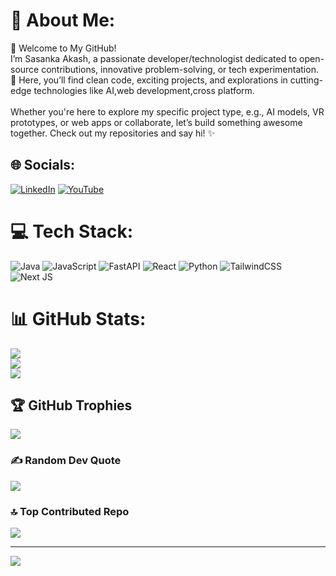 # 💫 About Me:
🌟 Welcome to My GitHub!<br>I’m Sasanka Akash, a passionate developer/technologist dedicated to open-source contributions, innovative problem-solving, or tech experimentation. 🚀 Here, you’ll find clean code, exciting projects, and explorations in cutting-edge technologies like AI,web development,cross platform.<br><br>Whether you're here to explore my specific project type, e.g., AI models, VR prototypes, or web apps or collaborate, let’s build something awesome together. Check out my repositories and say hi! ✨


## 🌐 Socials:
[![LinkedIn](https://img.shields.io/badge/LinkedIn-%230077B5.svg?logo=linkedin&logoColor=white)](https://linkedin.com/in/linkedin.com/in/sasanka-akash-2891202b7) [![YouTube](https://img.shields.io/badge/YouTube-%23FF0000.svg?logo=YouTube&logoColor=white)](https://youtube.com/@www.youtube.com/@codingwithsasanka) 

# 💻 Tech Stack:
![Java](https://img.shields.io/badge/java-%23ED8B00.svg?style=for-the-badge&logo=openjdk&logoColor=white) ![JavaScript](https://img.shields.io/badge/javascript-%23323330.svg?style=for-the-badge&logo=javascript&logoColor=%23F7DF1E) ![FastAPI](https://img.shields.io/badge/FastAPI-005571?style=for-the-badge&logo=fastapi) ![React](https://img.shields.io/badge/react-%2320232a.svg?style=for-the-badge&logo=react&logoColor=%2361DAFB) ![Python](https://img.shields.io/badge/python-3670A0?style=for-the-badge&logo=python&logoColor=ffdd54) ![TailwindCSS](https://img.shields.io/badge/tailwindcss-%2338B2AC.svg?style=for-the-badge&logo=tailwind-css&logoColor=white) ![Next JS](https://img.shields.io/badge/Next-black?style=for-the-badge&logo=next.js&logoColor=white)
# 📊 GitHub Stats:
![](https://github-readme-stats.vercel.app/api?username=SESasanka&theme=dark&hide_border=false&include_all_commits=false&count_private=false)<br/>
![](https://github-readme-streak-stats.herokuapp.com/?user=SESasanka&theme=dark&hide_border=false)<br/>
![](https://github-readme-stats.vercel.app/api/top-langs/?username=SESasanka&theme=dark&hide_border=false&include_all_commits=false&count_private=false&layout=compact)

## 🏆 GitHub Trophies
![](https://github-profile-trophy.vercel.app/?username=SESasanka&theme=radical&no-frame=true&no-bg=false&margin-w=4)

### ✍️ Random Dev Quote
![](https://quotes-github-readme.vercel.app/api?type=horizontal&theme=radical)

### 🔝 Top Contributed Repo
![](https://github-contributor-stats.vercel.app/api?username=SESasanka&limit=5&theme=dark&combine_all_yearly_contributions=true)

---
[![](https://visitcount.itsvg.in/api?id=SESasanka&icon=0&color=0)](https://visitcount.itsvg.in)

<!-- Proudly created with GPRM ( https://gprm.itsvg.in ) -->
